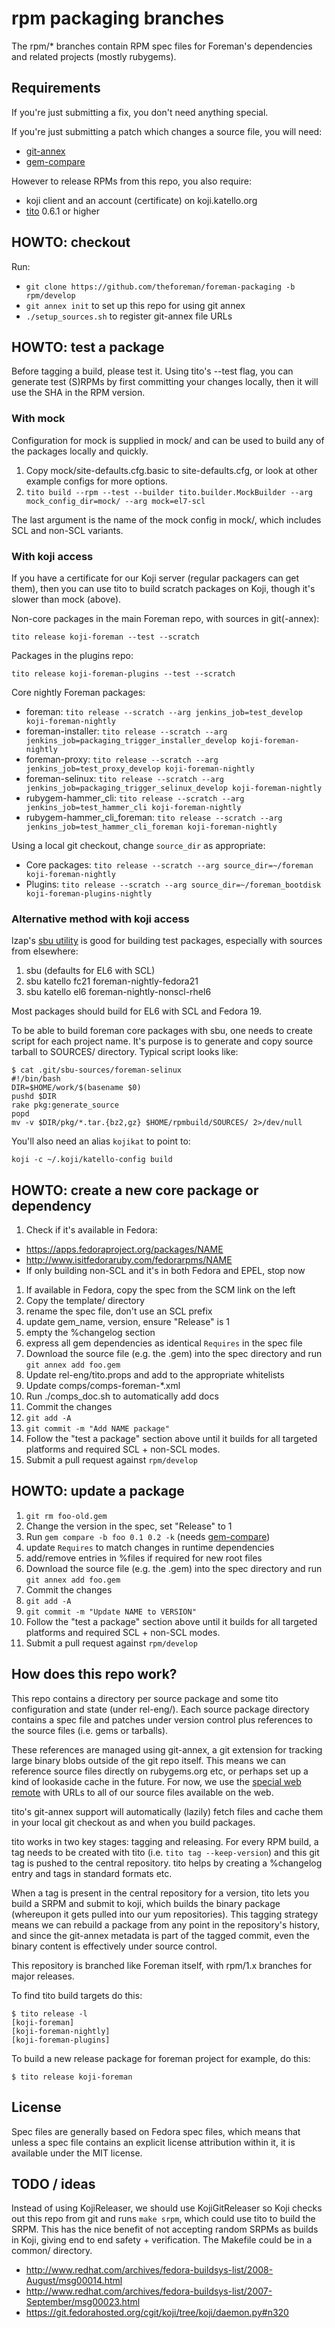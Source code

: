 # rpm packaging branches

The rpm/\* branches contain RPM spec files for Foreman's dependencies and
related projects (mostly rubygems).

## Requirements

If you're just submitting a fix, you don't need anything special.

If you're just submitting a patch which changes a source file, you will need:

* [git-annex](http://git-annex.branchable.com/)
* [gem-compare](https://rubygems.org/gems/gem-compare)

However to release RPMs from this repo, you also require:

* koji client and an account (certificate) on koji.katello.org
* [tito](https://github.com/dgoodwin/tito) 0.6.1 or higher

## HOWTO: checkout

Run:

* `git clone https://github.com/theforeman/foreman-packaging -b rpm/develop`
* `git annex init` to set up this repo for using git annex
* `./setup_sources.sh` to register git-annex file URLs

## HOWTO: test a package

Before tagging a build, please test it.  Using tito's --test flag, you can
generate test (S)RPMs by first committing your changes locally, then it will
use the SHA in the RPM version.

### With mock

Configuration for mock is supplied in mock/ and can be used to build any of
the packages locally and quickly.

1. Copy mock/site-defaults.cfg.basic to site-defaults.cfg, or look at other
   example configs for more options.
1. `tito build --rpm --test --builder tito.builder.MockBuilder --arg mock_config_dir=mock/ --arg mock=el7-scl`

The last argument is the name of the mock config in mock/, which includes SCL
and non-SCL variants.

### With koji access

If you have a certificate for our Koji server (regular packagers can get them),
then you can use tito to build scratch packages on Koji, though it's slower
than mock (above).

Non-core packages in the main Foreman repo, with sources in git(-annex):

    tito release koji-foreman --test --scratch

Packages in the plugins repo:

    tito release koji-foreman-plugins --test --scratch

Core nightly Foreman packages:

* foreman: `tito release --scratch --arg jenkins_job=test_develop koji-foreman-nightly`
* foreman-installer: `tito release --scratch --arg jenkins_job=packaging_trigger_installer_develop koji-foreman-nightly`
* foreman-proxy: `tito release --scratch --arg jenkins_job=test_proxy_develop koji-foreman-nightly`
* foreman-selinux: `tito release --scratch --arg jenkins_job=packaging_trigger_selinux_develop koji-foreman-nightly`
* rubygem-hammer\_cli: `tito release --scratch --arg jenkins_job=test_hammer_cli koji-foreman-nightly`
* rubygem-hammer\_cli\_foreman: `tito release --scratch --arg jenkins_job=test_hammer_cli_foreman koji-foreman-nightly`

Using a local git checkout, change `source_dir` as appropriate:

* Core packages: `tito release --scratch --arg source_dir=~/foreman koji-foreman-nightly`
* Plugins: `tito release --scratch --arg source_dir=~/foreman_bootdisk koji-foreman-plugins-nightly`

### Alternative method with koji access

lzap's [sbu utility](https://github.com/lzap/bin-public/blob/master/sbu) is
good for building test packages, especially with sources from elsewhere:

1. sbu (defaults for EL6 with SCL)
1. sbu katello fc21 foreman-nightly-fedora21
1. sbu katello el6 foreman-nightly-nonscl-rhel6

Most packages should build for EL6 with SCL and Fedora 19.

To be able to build foreman core packages with sbu, one needs to create script
for each project name. It's purpose is to generate and copy source tarball to
SOURCES/ directory. Typical script looks like:

    $ cat .git/sbu-sources/foreman-selinux
    #!/bin/bash
    DIR=$HOME/work/$(basename $0)
    pushd $DIR
    rake pkg:generate_source
    popd
    mv -v $DIR/pkg/*.tar.{bz2,gz} $HOME/rpmbuild/SOURCES/ 2>/dev/null

You'll also need an alias `kojikat` to point to:

    koji -c ~/.koji/katello-config build

## HOWTO: create a new core package or dependency

1. Check if it's available in Fedora:
  * https://apps.fedoraproject.org/packages/NAME
  * http://www.isitfedoraruby.com/fedorarpms/NAME
  * If only building non-SCL and it's in both Fedora and EPEL, stop now
1. If available in Fedora, copy the spec from the SCM link on the left
1. Copy the template/ directory
  1. rename the spec file, don't use an SCL prefix
  1. update gem\_name, version, ensure "Release" is 1
  1. empty the %changelog section
  1. express all gem dependencies as identical `Requires` in the spec file
1. Download the source file (e.g. the .gem) into the spec directory and run
   `git annex add foo.gem`
1. Update rel-eng/tito.props and add to the appropriate whitelists
1. Update comps/comps-foreman-\*.xml
2. Run ./comps_doc.sh to automatically add docs
1. Commit the changes
  1. `git add -A`
  1. `git commit -m "Add NAME package"`
1. Follow the "test a package" section above until it builds for all
   targeted platforms and required SCL + non-SCL modes.
1. Submit a pull request against `rpm/develop`

## HOWTO: update a package

1. `git rm foo-old.gem`
1. Change the version in the spec, set "Release" to 1
1. Run `gem compare -b foo 0.1 0.2 -k` (needs [gem-compare](https://rubygems.org/gems/gem-compare))
  1. update `Requires` to match changes in runtime dependencies
  1. add/remove entries in %files if required for new root files
1. Download the source file (e.g. the .gem) into the spec directory and run
   `git annex add foo.gem`
1. Commit the changes
  1. `git add -A`
  1. `git commit -m "Update NAME to VERSION"`
1. Follow the "test a package" section above until it builds for all
   targeted platforms and required SCL + non-SCL modes.
1. Submit a pull request against `rpm/develop`

## How does this repo work?

This repo contains a directory per source package and some tito configuration
and state (under rel-eng/).  Each source package directory contains a spec
file and patches under version control plus references to the source files
(i.e. gems or tarballs).

These references are managed using git-annex, a git extension for tracking
large binary blobs outside of the git repo itself.  This means we can
reference source files directly on rubygems.org etc, or perhaps set up a kind
of lookaside cache in the future.  For now, we use the [special web remote](http://git-annex.branchable.com/tips/using_the_web_as_a_special_remote/)
with URLs to all of our source files available on the web.

tito's git-annex support will automatically (lazily) fetch files and cache
them in your local git checkout as and when you build packages.

tito works in two key stages: tagging and releasing.  For every RPM build, a
tag needs to be created with tito (i.e. `tito tag --keep-version`) and this
git tag is pushed to the central repository.  tito helps by creating a
%changelog entry and tags in standard formats etc.

When a tag is present in the central repository for a version, tito lets you
build a SRPM and submit to koji, which builds the binary package (whereupon it
gets pulled into our yum repositories).  This tagging strategy means we can
rebuild a package from any point in the repository's history, and since the
git-annex metadata is part of the tagged commit, even the binary content is
effectively under source control.

This repository is branched like Foreman itself, with rpm/1.x branches
for major releases.

To find tito build targets do this:

    $ tito release -l
    [koji-foreman]
    [koji-foreman-nightly]
    [koji-foreman-plugins]

To build a new release package for foreman project for example, do this:

    $ tito release koji-foreman

## License

Spec files are generally based on Fedora spec files, which means that unless a
spec file contains an explicit license attribution within it, it is available
under the MIT license.

## TODO / ideas

Instead of using KojiReleaser, we should use KojiGitReleaser so Koji checks
out this repo from git and runs `make srpm`, which could use tito to build
the SRPM.  This has the nice benefit of not accepting random SRPMs as builds
in Koji, giving end to end safety + verification.  The Makefile could be in a
common/ directory.

  * http://www.redhat.com/archives/fedora-buildsys-list/2008-August/msg00014.html
  * http://www.redhat.com/archives/fedora-buildsys-list/2007-September/msg00023.html
  * https://git.fedorahosted.org/cgit/koji/tree/koji/daemon.py#n320
